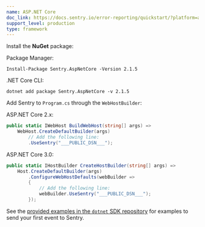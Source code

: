 ```yaml
---
name: ASP.NET Core
doc_link: https://docs.sentry.io/error-reporting/quickstart/?platform=aspnetcore
support_level: production
type: framework
---
```

Install the **NuGet** package:

Package Manager:
```shell
Install-Package Sentry.AspNetCore -Version 2.1.5
```

.NET Core CLI:
```shell
dotnet add package Sentry.AspNetCore -v 2.1.5
```




Add Sentry to `Program.cs` through the `WebHostBuilder`:

ASP.NET Core 2.x:

```csharp
public static IWebHost BuildWebHost(string[] args) =>
    WebHost.CreateDefaultBuilder(args)
        // Add the following line:
        .UseSentry("___PUBLIC_DSN___");
```

ASP.NET Core 3.0:

```csharp
public static IHostBuilder CreateHostBuilder(string[] args) =>
    Host.CreateDefaultBuilder(args)
        .ConfigureWebHostDefaults(webBuilder =>
        {
            // Add the following line:
            webBuilder.UseSentry("___PUBLIC_DSN___");
        });
```



See the [provided examples in the `dotnet` SDK repository](https://github.com/getsentry/sentry-dotnet/tree/main/samples) for examples to send your first event to Sentry.

